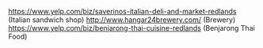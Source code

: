 https://www.yelp.com/biz/saverinos-italian-deli-and-market-redlands (Italian sandwich shop)
http://www.hangar24brewery.com/ (Brewery)
https://www.yelp.com/biz/benjarong-thai-cuisine-redlands (Benjarong Thai Food)

